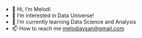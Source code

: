 - 👋 Hi, I’m Melodi
- 👀 I’m interested in Data Universe!
- 🌱 I’m currently learning Data Science and Analysis
- 📫 How to reach me melodiaysan@gmail.com

<!---
melodiaysan/melodiaysan is a ✨ special ✨ repository because its `README.md` (this file) appears on your GitHub profile.
You can click the Preview link to take a look at your changes.
--->
